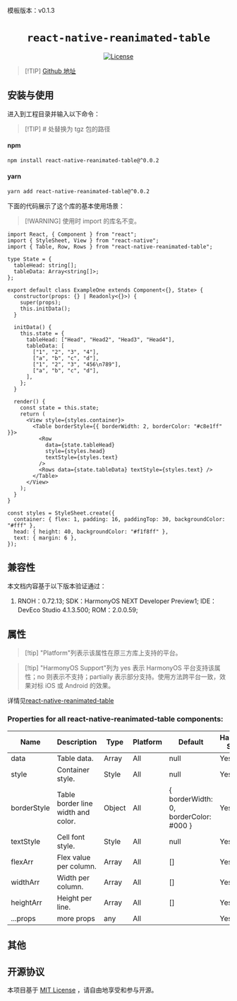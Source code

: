 模板版本：v0.1.3

<p align="center">
  <h1 align="center"> <code>react-native-reanimated-table</code> </h1>
</p>
<p align="center">
    <a href="https://github.com/dohooo/react-native-reanimated-table">
        <img src="https://img.shields.io/badge/license-MIT-green.svg" alt="License" />
    </a>
</p>

> [!TIP] [Github 地址](https://github.com/dohooo/react-native-reanimated-table)

## 安装与使用

进入到工程目录并输入以下命令：

> [!TIP] # 处替换为 tgz 包的路径

<!-- tabs:start -->

#### npm

```bash
npm install react-native-reanimated-table@^0.0.2
```

#### yarn

```bash
yarn add react-native-reanimated-table@^0.0.2
```

<!-- tabs:end -->

下面的代码展示了这个库的基本使用场景：

> [!WARNING] 使用时 import 的库名不变。

```tsx
import React, { Component } from "react";
import { StyleSheet, View } from "react-native";
import { Table, Row, Rows } from "react-native-reanimated-table";

type State = {
  tableHead: string[];
  tableData: Array<string[]>;
};

export default class ExampleOne extends Component<{}, State> {
  constructor(props: {} | Readonly<{}>) {
    super(props);
    this.initData();
  }

  initData() {
    this.state = {
      tableHead: ["Head", "Head2", "Head3", "Head4"],
      tableData: [
        ["1", "2", "3", "4"],
        ["a", "b", "c", "d"],
        ["1", "2", "3", "456\n789"],
        ["a", "b", "c", "d"],
      ],
    };
  }

  render() {
    const state = this.state;
    return (
      <View style={styles.container}>
        <Table borderStyle={{ borderWidth: 2, borderColor: "#c8e1ff" }}>
          <Row
            data={state.tableHead}
            style={styles.head}
            textStyle={styles.text}
          />
          <Rows data={state.tableData} textStyle={styles.text} />
        </Table>
      </View>
    );
  }
}

const styles = StyleSheet.create({
  container: { flex: 1, padding: 16, paddingTop: 30, backgroundColor: "#fff" },
  head: { height: 40, backgroundColor: "#f1f8ff" },
  text: { margin: 6 },
});
```

## 兼容性

本文档内容基于以下版本验证通过：

1. RNOH：0.72.13; SDK：HarmonyOS NEXT Developer Preview1; IDE：DevEco Studio 4.1.3.500; ROM：2.0.0.59;

## 属性

> [!tip] "Platform"列表示该属性在原三方库上支持的平台。

> [!tip] "HarmonyOS Support"列为 yes 表示 HarmonyOS 平台支持该属性；no 则表示不支持；partially 表示部分支持。使用方法跨平台一致，效果对标 iOS 或 Android 的效果。

详情见[react-native-reanimated-table](https://github.com/dohooo/react-native-reanimated-table)

### Properties for all react-native-reanimated-table components:

| Name        | Description                        | **Type** | Platform | Default                               | HarmonyOS Support |
| ----------- | ---------------------------------- | -------- | -------- | ------------------------------------- | ----------------- |
| data        | Table data.                        | Array    | All      | null                                  | Yes               |
| style       | Container style.                   | Style    | All      | null                                  | Yes               |
| borderStyle | Table border line width and color. | Object   | All      | { borderWidth: 0, borderColor: #000 } | Yes               |
| textStyle   | Cell font style.                   | Style    | All      | null                                  | Yes               |
| flexArr     | Flex value per column.             | Array    | All      | []                                    | Yes               |
| widthArr    | Width per column.                  | Array    | All      | []                                    | Yes               |
| heightArr   | Height per line.                   | Array    | All      | []                                    | Yes               |
| ...props    | more props                         | any      | All      |                                       | Yes               |

## 其他

## 开源协议

本项目基于 [MIT License](https://github.com/oblador/react-native-progress/blob/master/LICENSE) ，请自由地享受和参与开源。
